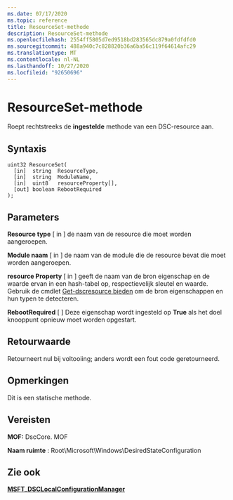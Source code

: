 ```yaml
---
ms.date: 07/17/2020
ms.topic: reference
title: ResourceSet-methode
description: ResourceSet-methode
ms.openlocfilehash: 2554ff5805d7ed9518bd283565dc879a0fdfdfd0
ms.sourcegitcommit: 488a940c7c828820b36a6ba56c119f64614afc29
ms.translationtype: MT
ms.contentlocale: nl-NL
ms.lasthandoff: 10/27/2020
ms.locfileid: "92650696"
---
```

# <a name="resourceset-method"></a>ResourceSet-methode

Roept rechtstreeks de **ingestelde** methode van een DSC-resource aan.

## <a name="syntax"></a>Syntaxis

```mof
uint32 ResourceSet(
  [in]  string  ResourceType,
  [in]  string  ModuleName,
  [in]  uint8   resourceProperty[],
  [out] boolean RebootRequired
);
```

## <a name="parameters"></a>Parameters

**Resource type** \[ in \] de naam van de resource die moet worden aangeroepen.

**Module naam** \[ in \] de naam van de module die de resource bevat die moet worden aangeroepen.

**resource Property** \[ in \] geeft de naam van de bron eigenschap en de waarde ervan in een hash-tabel op, respectievelijk sleutel en waarde. Gebruik de cmdlet [Get-dscresource bieden](/powershell/module/PSDesiredStateConfiguration/Get-DscResource) om de bron eigenschappen en hun typen te detecteren.

**RebootRequired** \[ \] Deze eigenschap wordt ingesteld op **True** als het doel knooppunt opnieuw moet worden opgestart.

## <a name="return-value"></a>Retourwaarde

Retourneert nul bij voltooiing; anders wordt een fout code geretourneerd.

## <a name="remarks"></a>Opmerkingen

Dit is een statische methode.

## <a name="requirements"></a>Vereisten

**MOF:** DscCore. MOF

**Naam ruimte** : Root\Microsoft\Windows\DesiredStateConfiguration

## <a name="see-also"></a>Zie ook

[**MSFT_DSCLocalConfigurationManager**](msft-dsclocalconfigurationmanager.md)

